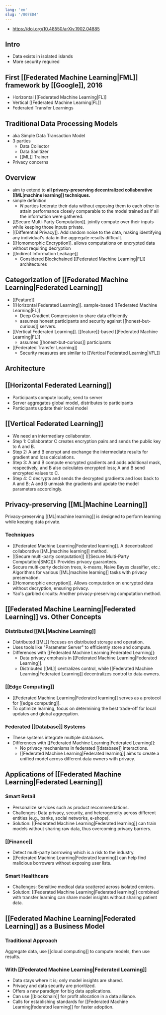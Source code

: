 ```yaml
---
lang: 'en'
slug: '/807ED4'
---
```


- https://doi.org/10.48550/arXiv.1902.04885

## Intro

- Data exists in isolated islands
- More security required

## First [[Federated Machine Learning|FML]] framework by [[Google]], 2016

- Horizontal [[Federated Machine Learning|FL]]
- Vertical [[Federated Machine Learning|FL]]
- Federated Transfer Learnings

## Traditional Data Processing Models

- aka Simple Data Transaction Model
- 3 parties
  - Data Collector
  - Data Sanitizer
  - [[ML]] Trainer
- Privacy concerns

## Overview

- aim to extend to **all privacy-preserving decentralized collaborative [[ML|machine learning]] techniques.**
- simple definition
  - $N$ parties federate their data without exposing them to each other to attain performance closely comparable to the model trained as if all the information were gathered.
- [[Secure Multi-Party Computation]]. jointly compute over their inputs while keeping those inputs private.
- [[Differential Privacy]]. Add random noise to the data, making identifying any individual's data in the aggregate results difficult.
- [[Homomorphic Encryption]]. allows computations on encrypted data without requiring decryption
- [[Indirect Information Leakage]]
  - Considered Blockchained [[Federated Machine Learning|FL]] architectures

## Categorization of [[Federated Machine Learning|Federated Learning]]

- [[Feature]]
- [[Horizontal Federated Learning]]. sample-based [[Federated Machine Learning|FL]]
  - Deep Gradient Compression to share data efficiently
  - assumes honest participants and security against [[honest-but-curious]] servers.
- [[Vertical Federated Learning]]. [[feature]]-based [[Federated Machine Learning|FL]]
  - assumes [[honest-but-curious]] participants
- [[Federated Transfer Learning]]
  - Security measures are similar to [[Vertical Federated Learning|VFL]]

## Architecture

## [[Horizontal Federated Learning]]

- Participants compute locally, send to server
- Server aggregates global model, distributes to participants
- Participants update their local model

## [[Vertical Federated Learning]]

- We need an intermediary collaborator.
- Step 1: Collaborator C creates encryption pairs and sends the public key to A and B.
- Step 2: A and B encrypt and exchange the intermediate results for gradient and loss calculations.
- Step 3: A and B compute encrypted gradients and adds additional mask, respectively, and B also calculates encrypted loss; A and B send encrypted values to C.
- Step 4: C decrypts and sends the decrypted gradients and loss back to A and B; A and B unmask the gradients and update the model parameters accordingly.

## Privacy-preserving [[ML|Machine Learning]]

Privacy-preserving [[ML|machine learning]] is designed to perform learning while keeping data private.

### Techniques

- [[Federated Machine Learning|Federated learning]]. A decentralized collaborative [[ML|machine learning]] method.
- [[Secure multi-party computation]] ([[Secure Multi-Party Computation|SMC]]): Provides privacy guarantees.
- Secure multi-party decision trees, k-means, Naive Bayes classifier, etc.: Algorithms for various [[ML|machine learning]] tasks with privacy preservation.
- [[Homomorphic encryption]]. Allows computation on encrypted data without decryption, ensuring privacy.
- Yao's garbled circuits: Another privacy-preserving computation method.

## [[Federated Machine Learning|Federated Learning]] vs. Other Concepts

### Distributed [[ML|Machine Learning]]

- Distributed [[ML]] focuses on distributed storage and operation.
- Uses tools like "Parameter Server" to efficiently store and compute.
- Differences with [[Federated Machine Learning|Federated Learning]]:
  - Data privacy emphasis in [[Federated Machine Learning|Federated Learning]].
  - Distributed [[ML]] centralizes control, while [[Federated Machine Learning|Federated Learning]] decentralizes control to data owners.

### [[Edge Computing]]

- [[Federated Machine Learning|Federated learning]] serves as a protocol for [[edge computing]].
- To optimize learning, focus on determining the best trade-off for local updates and global aggregation.

### Federated [[Database]] Systems

- These systems integrate multiple databases.
- Differences with [[Federated Machine Learning|Federated Learning]]:
  - No privacy mechanisms in federated [[database]] interactions.
  - [[Federated Machine Learning|Federated learning]] aims to create a unified model across different data owners with privacy.

## Applications of [[Federated Machine Learning|Federated Learning]]

### Smart Retail

- Personalize services such as product recommendations.
- Challenges: Data privacy, security, and heterogeneity across different entities (e.g., banks, social networks, e-shops).
- Solution: [[Federated Machine Learning|Federated learning]] can train models without sharing raw data, thus overcoming privacy barriers.

### [[Finance]]

- Detect multi-party borrowing which is a risk to the industry.
- [[Federated Machine Learning|Federated learning]] can help find malicious borrowers without exposing user lists.

### Smart Healthcare

- Challenges: Sensitive medical data scattered across isolated centers.
- Solution: [[Federated Machine Learning|Federated learning]] combined with transfer learning can share model insights without sharing patient data.

## [[Federated Machine Learning|Federated Learning]] as a Business Model

### Traditional Approach

Aggregate data, use [[cloud computing]] to compute models, then use results.

### With [[Federated Machine Learning|Federated Learning]]

- Data stays where it is; only model insights are shared.
- Privacy and data security are prioritized.
- Offers a new paradigm for big data applications.
- Can use [[blockchain]] for profit allocation in a data alliance.
- Calls for establishing standards for [[Federated Machine Learning|federated learning]] for faster adoption.
